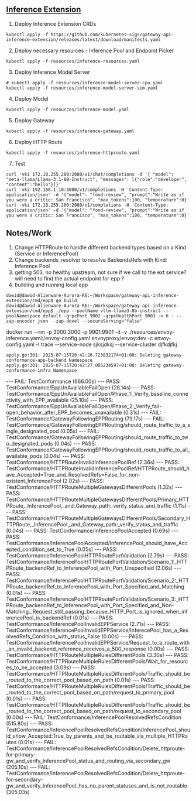 ## [Inference Extension](https://gateway-api-inference-extension.sigs.k8s.io/guides/)

1. Deploy Inference Extension CRDs

```
kubectl apply -f https://github.com/kubernetes-sigs/gateway-api-inference-extension/releases/latest/download/manifests.yaml
```

2. Deploy necessary resources - Inference Pool and Endpoint Picker
```
kubectl apply -f resources/inference-resources.yaml
```

3. Deploy Inference Model Server
```
# kubectl apply -f resources/inference-model-server-cpu.yaml
kubectl apply -f resources/inference-model-server-sim.yaml
```

4. Deploy Model
```
kubectl apply -f resources/inference-model.yaml
```

5. Deploy Gateway

```
kubectl apply -f resources/inference-gateway.yaml
```


6. Deploy HTTP Route
```
kubectl apply -f resources/inference-httproute.yaml
```

7. Test
```
curl -vki 172.18.255.200:2080/v1/chat/completions -d '{ "model": "meta-llama/Llama-3.1-8B-Instruct", "messages": [{"role":"developer", "content":"hello"}]}'
curl -vki 192.168.1.10:3000/v1/completions -H 'Content-Type: application/json' -d '{"model": "food-review", "prompt":"Write as if you were a critic: San Francisco", "max_tokens":100, "temperature":0}'
curl -vki 172.18.255.200:2080/v1/completions -H 'Content-Type: application/json' -d '{"model": "food-review", "prompt":"Write as if you were a critic: San Francisco", "max_tokens":100, "temperature":0}'

```

## Notes/Work

1. Change HTTPRoute to handle different backend types based on a Kind (Service or InferencePool)
1. Change backends_resolver to resolve BackendsRefs with Kind: Inference Pool
1. getting 503, no healthy upstream, not sure if we call to the ext service? will need to find the actual endpoint for epp ?
1. building and running local epp
```
dawid@dawid-Alienware-Aurora-R6:~/Workspace/gateway-api-inference-extension/cmd/epp$ go build
dawid@dawid-Alienware-Aurora-R6:~/Workspace/gateway-api-inference-extension/cmd/epp$ ./epp --poolName vllm-llama3-8b-instruct --poolNamespace default -grpcPort 9002 -grpcHealthPort 9003 -v 6 - --zap-encoder json  -zap-devel --secureServing="false"
```

docker run --rm -p 3000:3000 -p 9901:9901 -it -v ./resources/envoy-inference.yaml:/envoy-config.yaml envoyproxy/envoy:dev -c envoy-config.yaml -l trace --service-node sjksjdksj  --service-cluster djfkdjfkj




    apply.go:301: 2025-07-15T20:42:26.723832174+01:00: Deleting gateway-conformance-app-backend Namespace
    apply.go:301: 2025-07-15T20:42:27.085234597+01:00: Deleting gateway-conformance-infra Namespace
--- FAIL: TestConformance (666.00s)
    --- PASS: TestConformance/EppUnAvailableFailOpen (28.14s)
        --- PASS: TestConformance/EppUnAvailableFailOpen/Phase_1:_Verify_baseline_connectivity_with_EPP_available (25.10s)
        --- PASS: TestConformance/EppUnAvailableFailOpen/Phase_2:_Verify_fail-open_behavior_after_EPP_becomes_unavailable (0.31s)
    --- FAIL: TestConformance/GatewayFollowingEPPRouting (79.17s)
        --- FAIL: TestConformance/GatewayFollowingEPPRouting/should_route_traffic_to_a_single_designated_pod (0.05s)
        --- FAIL: TestConformance/GatewayFollowingEPPRouting/should_route_traffic_to_two_designated_pods (0.04s)
        --- PASS: TestConformance/GatewayFollowingEPPRouting/should_route_traffic_to_all_available_pods (0.04s)
    --- PASS: TestConformance/HTTPRouteInvalidInferencePoolRef (2.36s)
        --- PASS: TestConformance/HTTPRouteInvalidInferencePoolRef/HTTPRoute_should_have_Accepted=True_and_ResolvedRefs=False_for_non-existent_InferencePool (2.02s)
    --- PASS: TestConformance/HTTPRouteMultipleGatewaysDifferentPools (1.32s)
        --- PASS: TestConformance/HTTPRouteMultipleGatewaysDifferentPools/Primary_HTTPRoute,_InferencePool,_and_Gateway_path:_verify_status_and_traffic (1.11s)
        --- PASS: TestConformance/HTTPRouteMultipleGatewaysDifferentPools/Secondary_HTTPRoute,_InferencePool,_and_Gateway_path:_verify_status_and_traffic (0.04s)
    --- PASS: TestConformance/InferencePoolAccepted (0.69s)
        --- PASS: TestConformance/InferencePoolAccepted/InferencePool_should_have_Accepted_condition_set_to_True (0.05s)
    --- PASS: TestConformance/InferencePoolHTTPRoutePortValidation (2.79s)
        --- PASS: TestConformance/InferencePoolHTTPRoutePortValidation/Scenario_1:_HTTPRoute_backendRef_to_InferencePool_with_Port_Unspecified (2.06s)
        --- PASS: TestConformance/InferencePoolHTTPRoutePortValidation/Scenario_2:_HTTPRoute_backendRef_to_InferencePool_with_Port_Specified_and_Matching (0.01s)
        --- PASS: TestConformance/InferencePoolHTTPRoutePortValidation/Scenario_3:_HTTPRoute_backendRef_to_InferencePool_with_Port_Specified_and_Non-Matching._Request_still_passing_because_HTTP_Port_is_ignored_when_inferencePool_is_backendRef (0.01s)
    --- PASS: TestConformance/InferencePoolInvalidEPPService (2.71s)
        --- PASS: TestConformance/InferencePoolInvalidEPPService/InferecePool_has_a_ResolvedRefs_Condition_with_status_False (0.00s)
        --- PASS: TestConformance/InferencePoolInvalidEPPService/Request_to_a_route_with_an_invalid_backend_reference_receives_a_500_response (0.00s)
    --- PASS: TestConformance/HTTPRouteMultipleRulesDifferentPools (3.30s)
        --- PASS: TestConformance/HTTPRouteMultipleRulesDifferentPools/Wait_for_resources_to_be_accepted (3.09s)
        --- PASS: TestConformance/HTTPRouteMultipleRulesDifferentPools/Traffic_should_be_routed_to_the_correct_pool_based_on_path (0.01s)
            --- PASS: TestConformance/HTTPRouteMultipleRulesDifferentPools/Traffic_should_be_routed_to_the_correct_pool_based_on_path/request_to_primary_pool (0.01s)
            --- PASS: TestConformance/HTTPRouteMultipleRulesDifferentPools/Traffic_should_be_routed_to_the_correct_pool_based_on_path/request_to_secondary_pool (0.00s)
    --- FAIL: TestConformance/InferencePoolResolvedRefsCondition (515.80s)
        --- PASS: TestConformance/InferencePoolResolvedRefsCondition/InferencePool_should_show_Accepted:True_by_parents_and_be_routable_via_multiple_HTTPRoutes (0.01s)
        --- FAIL: TestConformance/InferencePoolResolvedRefsCondition/Delete_httproute-for-primary-gw_and_verify_InferencePool_status_and_routing_via_secondary_gw (205.10s)
        --- FAIL: TestConformance/InferencePoolResolvedRefsCondition/Delete_httproute-for-secondary-gw_and_verify_InferencePool_has_no_parent_statuses_and_is_not_routable (305.03s)
